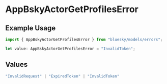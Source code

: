 # AppBskyActorGetProfilesError

## Example Usage

```typescript
import { AppBskyActorGetProfilesError } from "bluesky/models/errors";

let value: AppBskyActorGetProfilesError = "InvalidToken";
```

## Values

```typescript
"InvalidRequest" | "ExpiredToken" | "InvalidToken"
```